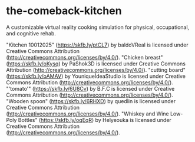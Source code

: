 # the-comeback-kitchen
A customizable virtual reality cooking simulation for physical, occupational, and cognitive rehab.

"Kitchen 10012025" (https://skfb.ly/ptCL7) by baldoVReal is licensed under Creative Commons Attribution (http://creativecommons.org/licenses/by/4.0/).
"Chicken breast" (https://skfb.ly/oKysq) by PaShok3D is licensed under Creative Commons Attribution (http://creativecommons.org/licenses/by/4.0/).
"cutting board" (https://skfb.ly/oAMAV) by YouniqueĪdeaStudio is licensed under Creative Commons Attribution (http://creativecommons.org/licenses/by/4.0/).
"'tomato'" (https://skfb.ly/6U8Cv) by B.F.C is licensed under Creative Commons Attribution (http://creativecommons.org/licenses/by/4.0/).
"Wooden spoon" (https://skfb.ly/6RHXD) by quedlin is licensed under Creative Commons Attribution (http://creativecommons.org/licenses/by/4.0/).
"Whiskey and Wine Low-Poly Bottles" (https://skfb.ly/oqEqR) by Helyeouka is licensed under Creative Commons Attribution (http://creativecommons.org/licenses/by/4.0/).